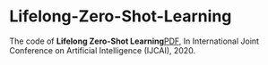 # Lifelong-Zero-Shot-Learning

The code of __Lifelong Zero-Shot Learning__[PDF](https://www.ijcai.org/Proceedings/2020/0077.pdf), In International Joint Conference on Artificial Intelligence (IJCAI), 2020.
